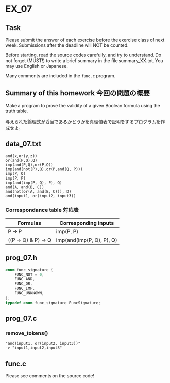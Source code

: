 # EX_07 

## Task
Please submit the answer of each exercise before the exercise class of
next week.  Submissions after the deadline will NOT be counted.

Before starting, read the source codes carefully, and try to
understand.  Do not forget (MUST!) to write a brief summary in the
file summary_XX.txt. You may use English or Japanese.

Many comments are included in the `func.c` program.

## Summary of this homework 今回の問題の概要
Make a program to prove the validity of a given Boolean formula using
the truth table.

与えられた論理式が妥当であるかどうかを真理値表で証明をするプログラムを作成せよ。


## data_07.txt

```
and(x,or(y,z))
or(and(P,Q),Q)
imp(and(P,Q),or(P,Q))
imp(and(not(P),Q),or(P,and(Q, P)))
imp(P, Q)
imp(P, P)
imp(and(imp(P, Q), P), Q)
and(A, and(B, C))
and(not(or(A, and(B, C))), D)
and(input1, or(input2, input3))
```

### Correspondance table 対応表

| Formulas            | Corresponding inputs      |
|---------------------|---------------------------|
| P -> P              | imp(P, P)                 |
| ((P -> Q) & P) -> Q | imp(and(imp(P, Q), P), Q) |


## prog_07.h
```c
enum func_signature {
    FUNC_NOT = 0,
    FUNC_AND,
    FUNC_OR,
    FUNC_IMP,
    FUNC_UNKNOWN,
};
typedef enum func_signature FuncSignature;
```

## prog_07.c
### remove_tokens()
```
"and(input1, or(input2, input3))"
-> "input1,input2,input3"
```

## func.c
Please see comments on the source code!